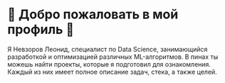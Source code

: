 # 🌿 Добро пожаловать в мой профиль 🌿
Я Невзоров Леонид, специалист по Data Science, занимающийся разработкой и оптимизацией различных ML-алгоритмов. В пинах ты можешь найти проекты, которые я подготовил для ознакомления. Каждый из них имеет полное описание задач, стека, а также целей.
